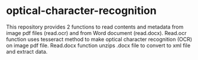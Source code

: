 # optical-character-recognition
This repository provides 2 functions to read contents and metadata from image pdf files (read.ocr) and from Word document (read.docx). Read.ocr function uses tesseract method to make optical character recognition (OCR) on image pdf file. Read.docx function unzips .docx file to convert to xml file and extract data.
